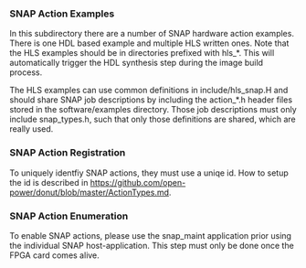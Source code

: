 ### SNAP Action Examples

In this subdirectory there are a number of SNAP hardware action examples. There is one HDL based example and multiple HLS written ones. Note that the HLS examples should be in directories prefixed with hls_*. This will automatically trigger the HDL synthesis step during the image build process.

The HLS examples can use common definitions in include/hls_snap.H and should share SNAP job descriptions by including the action_*.h header files stored in the software/examples directory. Those job descriptions must only include snap_types.h, such that only those definitions are shared, which are really used.

### SNAP Action Registration

To uniquely identfiy SNAP actions, they must use a uniqe id. How to setup the id is described in https://github.com/open-power/donut/blob/master/ActionTypes.md.

### SNAP Action Enumeration

To enable SNAP actions, please use the snap_maint application prior using the individual SNAP host-application. This step must only be done once the FPGA card comes alive.
